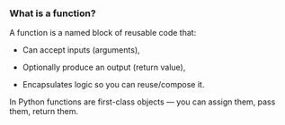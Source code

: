 ### What is a function?

A function is a named block of reusable code that:

- Can accept inputs (arguments),

- Optionally produce an output (return value),

- Encapsulates logic so you can reuse/compose it.

In Python functions are first-class objects — you can assign them, pass them, return them.